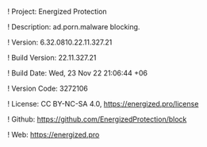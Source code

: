 ! Project: Energized Protection

! Description: ad.porn.malware blocking.

! Version: 6.32.0810.22.11.327.21

! Build Version: 22.11.327.21

! Build Date: Wed, 23 Nov 22 21:06:44 +06

! Version Code: 3272106

! License: CC BY-NC-SA 4.0, https://energized.pro/license

! Github: https://github.com/EnergizedProtection/block

! Web: https://energized.pro
